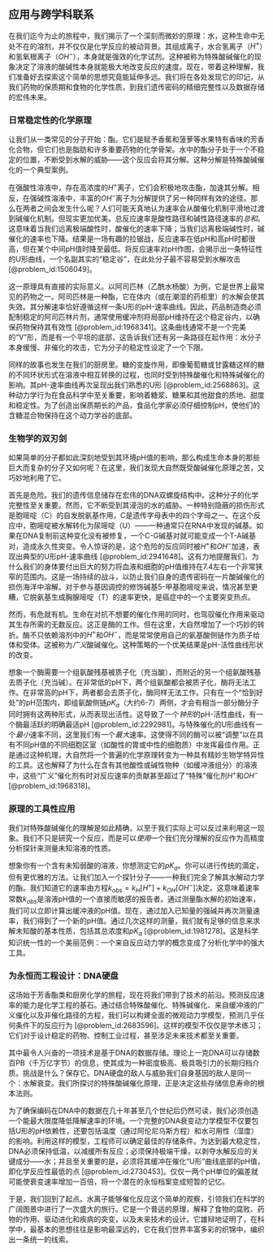 ## 应用与跨学科联系

在我们迄今为止的旅程中，我们揭示了一个深刻而微妙的原理：水，这种生命中无处不在的溶剂，并不仅仅是化学反应的被动背景。其组成离子，水合氢离子（$H^+$）和氢氧根离子（$OH^-$），本身就是强效的化学试剂。这种被称为特殊酸碱催化的现象决定了溶液的酸碱性本身就能极大地改变反应的速度。现在，带着这种理解，我们准备好去探索这个简单的思想究竟能延伸多远。我们将在各处发现它的印记，从我们药物的保质期和食物的化学性质，到我们遗传密码的精细完整性以及数据存储的宏伟未来。

### 日常稳定性的化学原理

让我们从一类常见的分子开始：酯。它们是赋予香蕉和菠萝等水果特有香味的芳香化合物，但它们也是脂肪和许多重要药物的化学骨架。水中的酯分子处于一个不稳定的位置，不断受到水解的威胁——这个反应会将其分解。这种分解是特殊酸碱催化的一个典型案例。

在强酸性溶液中，存在高浓度的$H^+$离子，它们会积极地攻击酯，加速其分解。相反，在强碱性溶液中，丰富的$OH^-$离子为分解提供了另一种同样有效的途径。那么在两者之间会发生什么呢？人们可能天真地认为速率会从酸催化机制平滑地过渡到碱催化机制。但现实更加优美。总反应速率是酸性路径和碱性路径速率的*总和*。这意味着当我们远离极端酸性时，酸催化的速率下降；当我们远离极端碱性时，碱催化的速率也下降。结果是一场有趣的拉锯战，反应速率在低pH和高pH时都很高，但在某个中间pH值时降至最低。将反应速率对pH作图，会揭示出一条特征性的U形曲线，一个名副其实的“稳定谷”，在此处分子最不容易受到水解攻击 [@problem_id:1506049]。

这一原理具有直接的实际意义。以阿司匹林（乙酰水杨酸）为例，它是世界上最常见的药物之一。阿司匹林是一种酯，它在体内（或在潮湿的药柜里）的水解会使其失效。其分解速率恰好遵循这样一条U形的pH-速率曲线。因此，药品制造商必须配制稳定的阿司匹林片剂，通常使用缓冲剂将局部pH维持在这个稳定谷内，以确保药物保持其有效性 [@problem_id:1968341]。这条曲线通常不是一个完美的“V”形，而是有一个平坦的底部，这告诉我们还有另一条路径在起作用：水分子本身缓慢、非催化的攻击，它为分子的稳定性设定了一个下限。

同样的故事也发生在我们的厨房里。糖的变旋作用，即像葡萄糖或甘露糖这样的糖的不同环状形式在溶液中相互转换的过程，也同时受到特殊酸催化和特殊碱催化的影响。其pH-速率曲线再次呈现出我们熟悉的U形 [@problem_id:2568863]。这种动力学行为在食品科学中至关重要，影响着糖浆、糖果和其他甜食的质地、甜度和稳定性。为了创造出保质期长的产品，食品化学家必须仔细控制pH，使他们的含糖混合物保持在这个动力学谷的底部。

### 生物学的双刃剑

如果简单的分子都如此深刻地受到其环境pH值的影响，那么构成生命本身的那些巨大而复杂的分子又如何呢？在这里，我们发现大自然既受酸碱催化原理之苦，又巧妙地利用了它。

首先是危险。我们的遗传信息储存在宏伟的DNA双螺旋结构中。这种分子的化学完整性至关重要。然而，它不断受到其浸泡的水的威胁。一种特别隐蔽的损伤形式是胞嘧啶（C）的自发脱氨基作用，C是遗传字母表中的四个字母之一。在这个反应中，胞嘧啶被水解转化为尿嘧啶（U）——一种通常只在RNA中发现的碱基。如果在DNA复制前这种变化没有被修复，一个C-G碱基对就可能变成一个T-A碱基对，造成永久性突变。令人惊讶的是，这个危险的反应同时被$H^+$和$OH^-$加速，表现出典型的U形pH-速率曲线 [@problem_id:2941648]。这有力地提醒我们，为什么我们的身体要付出巨大的努力将血液和细胞的pH值维持在7.4左右一个非常狭窄的范围内。这是一场持续的战斗，以防止我们自身的遗传密码在一片酸碱催化的损伤海洋中溶解。对于参与基因调控的修饰碱基5-甲基胞嘧啶来说，情况甚至更糟，它脱氨基生成胸腺嘧啶（T）的速率更快，是癌症中的一个主要突变热点。

然而，有危就有机。生命在对抗不想要的催化作用的同时，也驾驭催化作用来驱动其生存所需的无数反应。这正是酶的工作。但在这里，大自然增加了一个巧妙的转折。酶不只依赖溶剂中的$H^+$和$OH^-$，而是常常使用自己的氨基酸侧链作为质子给体和受体。这被称为*广义*酸碱催化。这种策略的一个优美结果是pH-活性曲线形状的改变。

想象一个酶需要一个组氨酸残基被质子化（充当酸），而附近的另一个组氨酸残基去质子化（充当碱）。在非常低的pH下，两个组氨酸都会被质子化，酶将无法工作。在非常高的pH下，两者都会去质子化，酶同样无法工作。只有在一个“恰到好处”的pH范围内，即组氨酸侧链$pK_a$（大约6-7）两侧，才会有相当一部分酶分子同时拥有这两种形式，从而表现出活性。这导致了一个*钟形*的pH-活性曲线，有一个酶最活跃的明确最适pH [@problem_id:2292981]。与特殊催化的U形曲线有一个*最小*速率不同，这里我们有一个*最大*速率。这使得不同的酶可以被“调整”以在具有不同pH值的不同细胞区室（如酸性的胃或中性的细胞质）中发挥最佳作用。正是通过这种机理，大自然将一个普遍的化学原理转变为一种具有精妙生物学特异性的工具。这也解释了为什么在含有其他酸性或碱性物种（如缓冲液组分）的溶液中，这些“广义”催化剂有时对反应速率的贡献甚至超过了“特殊”催化剂$H^+$和$OH^-$ [@problem_id:1968318]。

### 原理的工具性应用

我们对特殊酸碱催化的理解是如此精确，以至于我们实际上可以反过来利用这一现象。我们不只是研究一个反应，而是可以*使用*一个我们充分理解的反应作为高精度分析探针来测量未知溶液的性质。

想象你有一个含有未知弱酸的溶液，你想测定它的$pK_a$。你可以进行传统的滴定，但有更优雅的方法。让我们加入一个探针分子——一种我们完全了解其水解动力学的酯。我们知道它的速率由方程$k_{obs} = k_H[H^+] + k_{OH}[OH^-]$决定。这意味着速率常数$k_{obs}$是溶液pH值的一个直接而敏感的报告者。通过测量酯水解的初始速率，我们可以立即计算出缓冲液的pH值。现在，通过加入已知量的强碱并再次测量速率，我们得到了一个新的pH值。通过几次这样的测量，我们就有足够的信息来求解未知酸的基本性质，包括其总浓度和$pK_a$ [@problem_id:1981278]。这是科学知识统一性的一个美丽范例：一个来自反应动力学的概念变成了分析化学中的强大工具。

### 为永恒而工程设计：DNA硬盘

这场始于芳香酯类和厨房化学的旅程，现在将我们带到了技术的前沿。预测反应速率的能力是化学工程的基石。通过结合特殊酸催化、特殊碱催化、来自缓冲液的广义催化以及非催化路径的方程，我们可以构建全面的微观动力学模型，预测几乎任何条件下的反应行为 [@problem_id:2683596]。这样的模型不仅仅是学术练习；它们对于设计稳定的药物、控制工业过程，甚至涉足未来技术都至关重要。

其中最令人兴奋的一项技术是基于DNA的数据存储。理论上一克DNA可以存储数百PB（千万亿字节）的信息，使其成为一种密度极高、极具吸引力的长期归档介质。挑战是什么？保存它。DNA硬盘的敌人与威胁我们自身基因的敌人是同一个：水解衰变。我们所探讨的特殊酸碱催化原理，正是决定这些存储信息寿命的根本法则。

为了确保编码在DNA中的数据在几十年甚至几个世纪后仍然可读，我们必须创造一个能最大限度降低降解速率的环境。一个完整的DNA衰变动力学模型不仅要包括U形的pH依赖性，还要包括温度（通过阿伦尼乌斯方程）和水可用性（湿度）的影响。利用这样的模型，工程师可以确定最佳的存储条件。为达到最大稳定性，DNA必须保持低温，以减缓所有反应；必须保持极端干燥，以剥夺水解反应的关键成分——水；并且至关重要的是，必须将其缓冲在催化“U形”曲线底部的pH值，即化学反应性最低的点 [@problem_id:2730453]。仅仅一两个pH单位的偏差就可能使衰变速率增加一百倍，将一个潜在的永恒档案变成短暂的记忆。

于是，我们回到了起点。水离子能够催化反应这个简单的观察，引领我们在科学的广阔图景中进行了一次盛大的旅行。它是一个普适的原理，解释了食物的腐败、药物的作用、驱动进化和疾病的突变，以及未来技术的设计。它雄辩地证明了，在科学中，最基本的思想往往是影响最深远的，它在我们世界丰富多彩的织锦中，编织出一条统一的线索。